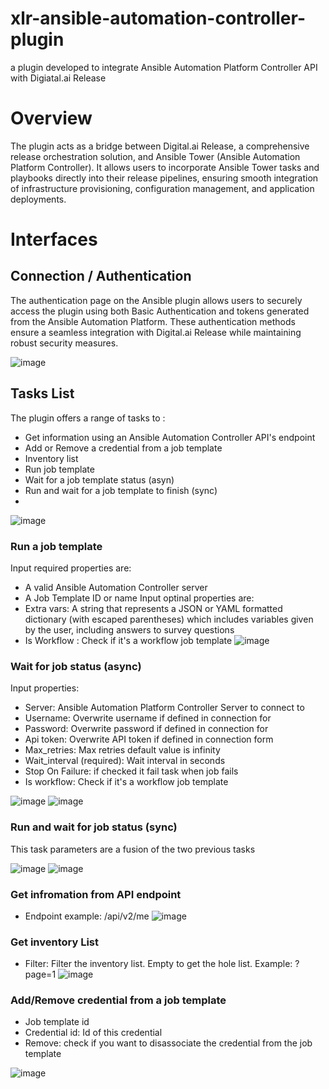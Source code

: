 # xlr-ansible-automation-controller-plugin
a plugin developed to integrate Ansible Automation Platform Controller API with Digiatal.ai Release

# Overview

The plugin acts as a bridge between Digital.ai Release, a comprehensive release orchestration solution, and Ansible Tower (Ansible Automation Platform Controller). It allows users to incorporate Ansible Tower tasks and playbooks directly into their release pipelines, ensuring smooth integration of infrastructure provisioning, configuration management, and application deployments.

# Interfaces

## Connection / Authentication

The authentication page on the Ansible plugin allows users to securely access the plugin using both Basic Authentication and tokens generated from the Ansible Automation Platform. These authentication methods ensure a seamless integration with Digital.ai Release while maintaining robust security measures.

![image](https://github.com/MahdiSMIDA/xlr-ansible-automation-controller-plugin/assets/23388936/fa278562-b226-4930-8369-3685473993bb)


## Tasks List
The plugin offers a range of tasks to :
- Get information using an Ansible Automation Controller API's endpoint
- Add or Remove a credential from a job template
- Inventory list
- Run job template
- Wait for a job template status (asyn)
- Run and wait for a job template to finish (sync)
-

![image](https://github.com/MahdiSMIDA/xlr-ansible-automation-controller-plugin/assets/23388936/0e20285c-0e3f-4230-9074-d6f2897a4cfb)

### Run a job template
Input required properties are:
- A valid Ansible Automation Controller server 
- A Job Template ID or name
Input optinal properties are: 
- Extra vars: A string that represents a JSON or YAML formatted dictionary (with escaped parentheses) which includes variables given by the user, including answers to survey questions
- Is Workflow : Check if it's a workflow job template
![image](https://github.com/MahdiSMIDA/xlr-ansible-automation-controller-plugin/assets/23388936/1d38e93d-3711-4259-b34d-32d96693ec36)

### Wait for job status (async)
Input properties:
- Server: Ansible Automation Platform Controller Server to connect to
- Username: Overwrite username if defined in connection for
- Password: Overwrite password if defined in connection for
- Api token: Overwrite API token if defined in connection form
- Max_retries: Max retries default value is infinity
- Wait_interval (required): Wait interval in seconds
- Stop On Failure: if checked it fail task when job fails
- Is workflow: Check if it's a workflow job template


![image](https://github.com/MahdiSMIDA/xlr-ansible-automation-controller-plugin/assets/23388936/85e1275f-0b72-47c8-95dc-50d21c3767ae)
![image](https://github.com/MahdiSMIDA/xlr-ansible-automation-controller-plugin/assets/23388936/5fd94c9b-cd6e-446a-a0d5-a8cd5877ba0a)

### Run and wait for job status (sync)
This task parameters are a fusion of the two previous tasks

![image](https://github.com/MahdiSMIDA/xlr-ansible-automation-controller-plugin/assets/23388936/0aa1f91f-22a3-49bb-9202-d503fd51bc88)
![image](https://github.com/MahdiSMIDA/xlr-ansible-automation-controller-plugin/assets/23388936/7a97596e-1aaa-40dd-9d83-0ba7c2fa413e)

### Get infromation from API endpoint
- Endpoint example:  /api/v2/me
![image](https://github.com/MahdiSMIDA/xlr-ansible-automation-controller-plugin/assets/23388936/301ecb23-fa29-479f-b3ba-f349da1293e3)

### Get inventory List
- Filter: Filter the inventory list. Empty to get the hole list. Example: ?page=1
![image](https://github.com/MahdiSMIDA/xlr-ansible-automation-controller-plugin/assets/23388936/31a50882-1b2f-4a5d-a1f3-0d6b50bd7ff0)


### Add/Remove credential from a job template
- Job template id
- Credential id: Id of this credential
- Remove: check if you want to disassociate the credential from the job template

![image](https://github.com/MahdiSMIDA/xlr-ansible-automation-controller-plugin/assets/23388936/1f282c18-5588-4135-ac55-edd9d01d10f6)
